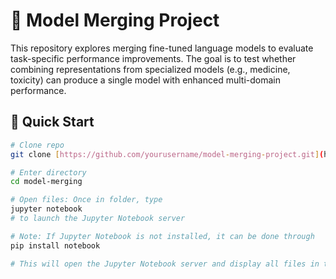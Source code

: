 # 🧠 Model Merging Project

This repository explores merging fine-tuned language models to evaluate task-specific performance improvements. The goal is to test whether combining representations from specialized models (e.g., medicine, toxicity) can produce a single model with enhanced multi-domain performance.

## 🚀 Quick Start

```bash
# Clone repo
git clone [https://github.com/yourusername/model-merging-project.git](https://github.com/Shardul2003/model-merging.git)

# Enter directory
cd model-merging

# Open files: Once in folder, type
jupyter notebook
# to launch the Jupyter Notebook server

# Note: If Jupyter Notebook is not installed, it can be done through
pip install notebook

# This will open the Jupyter Notebook server and display all files in the current directory, from where they can be accessed
